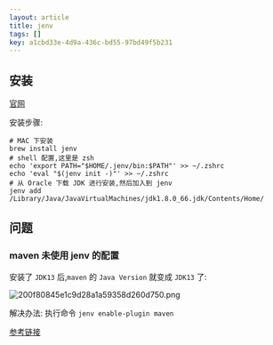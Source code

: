 ```yaml
---
layout: article
title: jenv
tags: []
key: a1cbd33e-4d9a-436c-bd55-97bd49f5b231
---
```


## 安装

[官网](https://www.jenv.be/)

安装步骤:

```shell
# MAC 下安装
brew install jenv
# shell 配置,这里是 zsh
echo 'export PATH="$HOME/.jenv/bin:$PATH"' >> ~/.zshrc
echo 'eval "$(jenv init -)"' >> ~/.zshrc
# 从 Oracle 下载 JDK 进行安装,然后加入到 jenv
jenv add /Library/Java/JavaVirtualMachines/jdk1.8.0_66.jdk/Contents/Home/
```

## 问题

### maven 未使用 jenv 的配置

安装了 `JDK13` 后,`maven` 的 `Java Version` 就变成 `JDK13` 了:

![200f80845e1c9d28a1a59358d260d750.png](evernotecid://E33F44EF-E267-42C5-8ACC-CF97D470728E/appyinxiangcom/8490036/ENResource/p1745)

解决办法: 执行命令 `jenv enable-plugin maven`

[参考链接](https://stackoverflow.com/questions/30602633/maven-ignoring-jenv-settings)
